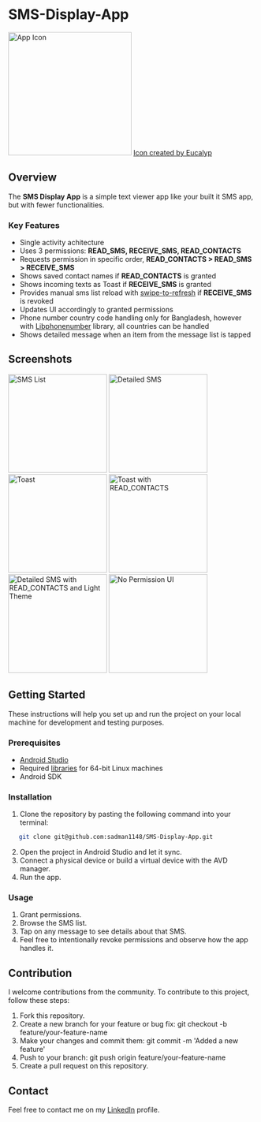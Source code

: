 # SMS-Display-App

<img src="https://github.com/sadman1148/SMS-Display-App/assets/71433330/ee652f13-d652-4e73-b7cc-247e83e64658" width="250" alt="App Icon">
<a href="https://www.flaticon.com/free-icons/sms" title="sms icons">Icon created by Eucalyp</a>

## Overview
The **SMS Display App** is a simple text viewer app like your built it SMS app, but with fewer functionalities.

### Key Features
- Single activity achitecture
- Uses 3 permissions: **READ_SMS, RECEIVE_SMS, READ_CONTACTS**
- Requests permission in specific order, **READ_CONTACTS > READ_SMS > RECEIVE_SMS**
- Shows saved contact names if **READ_CONTACTS** is granted
- Shows incoming texts as Toast if **RECEIVE_SMS** is granted
- Provides manual sms list reload with [swipe-to-refresh](https://developer.android.com/develop/ui/views/touch-and-input/swipe/add-swipe-interface) if **RECEIVE_SMS** is revoked
- Updates UI accordingly to granted permissions
- Phone number country code handling only for Bangladesh, however with [Libphonenumber](https://mvnrepository.com/artifact/com.googlecode.libphonenumber/libphonenumber/8.7.0) library, all countries can be handled
- Shows detailed message when an item from the message list is tapped

## Screenshots
<img src="https://github.com/sadman1148/SMS-Display-App/assets/71433330/759942b4-4cc0-47c4-a22f-3aa38f629252" width="200" alt="SMS List">
<img src="https://github.com/sadman1148/SMS-Display-App/assets/71433330/45e097ca-44ee-4e4a-a515-4fe4a056c646" width="200" alt="Detailed SMS">
<img src="https://github.com/sadman1148/SMS-Display-App/assets/71433330/3b6cac00-9539-46d1-ba3b-7fe364b17607" width="200" alt="Toast">
<img src="https://github.com/sadman1148/SMS-Display-App/assets/71433330/e2bc200c-8c71-4bf6-bd69-a89b4dc186e9" width="200" alt="Toast with READ_CONTACTS">
<img src="https://github.com/sadman1148/SMS-Display-App/assets/71433330/5bc68981-2c02-43cf-b806-15dfa0d8897b" width="200" alt="Detailed SMS with READ_CONTACTS and Light Theme">
<img src="https://github.com/sadman1148/SMS-Display-App/assets/71433330/0e0f3489-9c1e-482c-a13a-cc64c33f5fba" width="200" alt="No Permission UI">

## Getting Started
These instructions will help you set up and run the project on your local machine for development and testing purposes.

### Prerequisites
- [Android Studio](https://developer.android.com/studio)
- Required [libraries](https://developer.android.com/studio/install#64bit-libs) for 64-bit Linux machines
- Android SDK

### Installation
1. Clone the repository by pasting the following command into your terminal:
```bash
   git clone git@github.com:sadman1148/SMS-Display-App.git
```
2. Open the project in Android Studio and let it sync.
3. Connect a physical device or build a virtual device with the AVD manager.
4. Run the app.

### Usage
1. Grant permissions.
2. Browse the SMS list.
3. Tap on any message to see details about that SMS.
4. Feel free to intentionally revoke permissions and observe how the app handles it.


## Contribution
I welcome contributions from the community. To contribute to this project, follow these steps:

1. Fork this repository.
2. Create a new branch for your feature or bug fix: git checkout -b feature/your-feature-name
3. Make your changes and commit them: git commit -m 'Added a new feature'
4. Push to your branch: git push origin feature/your-feature-name
5. Create a pull request on this repository.


## Contact
Feel free to contact me on my [LinkedIn](https://www.linkedin.com/in/sadman-alam-impulse/) profile.
